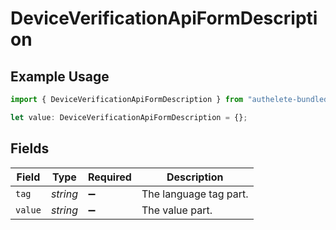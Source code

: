 # DeviceVerificationApiFormDescription

## Example Usage

```typescript
import { DeviceVerificationApiFormDescription } from "authelete-bundled/models/operations";

let value: DeviceVerificationApiFormDescription = {};
```

## Fields

| Field                  | Type                   | Required               | Description            |
| ---------------------- | ---------------------- | ---------------------- | ---------------------- |
| `tag`                  | *string*               | :heavy_minus_sign:     | The language tag part. |
| `value`                | *string*               | :heavy_minus_sign:     | The value part.        |